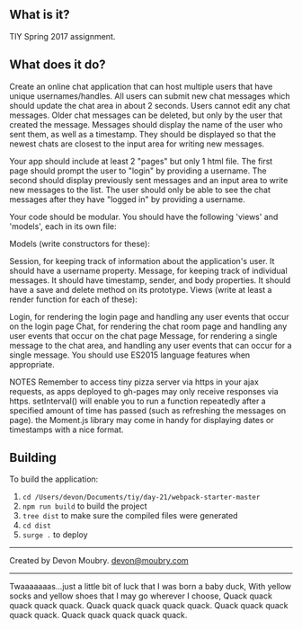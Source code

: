 What is it?
-----------
TIY Spring 2017 assignment.

What does it do?
----------------

Create an online chat application that can host multiple users that have unique usernames/handles.
All users can submit new chat messages which should update the chat area in about 2 seconds. Users cannot edit any chat messages. Older chat messages can be deleted, but only by the user that created the message.
Messages should display the name of the user who sent them, as well as a timestamp. They should be displayed so that the newest chats are closest to the input area for writing new messages.

Your app should include at least 2 "pages" but only 1 html file. The first page should prompt the user to "login" by providing a username. The second should display previously sent messages and an input area to write new messages to the list. The user should only be able to see the chat messages after they have "logged in" by providing a username.

Your code should be modular. You should have the following 'views' and 'models', each in its own file:

Models (write constructors for these):

Session, for keeping track of information about the application's user. It should have a username property.
Message, for keeping track of individual messages. It should have timestamp, sender, and body properties. It should have a save and delete method on its prototype.
Views (write at least a render function for each of these):

Login, for rendering the login page and handling any user events that occur on the login page
Chat, for rendering the chat room page and handling any user events that occur on the chat page
Message, for rendering a single message to the chat area, and handling any user events that can occur for a single message.
You should use ES2015 language features when appropriate.

NOTES
Remember to access tiny pizza server via https in your ajax requests, as apps deployed to gh-pages may only receive responses via https.
setInterval() will enable you to run a function repeatedly after a specified amount of time has passed (such as refreshing the messages on page).
the Moment.js library may come in handy for displaying dates or timestamps with a nice format.

## Building

To build the application:

1. `cd /Users/devon/Documents/tiy/day-21/webpack-starter-master`
2. `npm run build` to build the project
3. `tree dist` to make sure the compiled files were generated
4. `cd dist`
5. `surge .` to deploy

---------------------
Created by Devon Moubry.
devon@moubry.com

-----------------------------------------------------------------------
Twaaaaaaas...just a little bit of luck that I was born a baby duck,
With yellow socks and yellow shoes that I may go wherever I choose,
Quack quack quack quack quack. Quack quack quack quack quack.
Quack quack quack quack quack. Quack quack quack quack quack.
